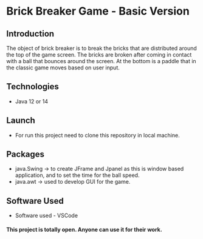 # Brick Breaker Game - Basic Version

## Introduction

The object of brick breaker is to break the bricks that are distributed around the top of the game screen. The bricks are broken after coming in contact with a ball that bounces around the screen. At the bottom is a paddle that in the classic game moves based on user input.

## Technologies

-  Java 12 or 14

## Launch

- For run this project need to clone this repository in local machine.

## Packages 

- java.Swing -> to create JFrame and Jpanel as this is window based application, and to set the time for the ball speed.  
- java.awt -> used to develop GUI for the game. 

## Software Used

- Software used - VSCode

#### This project is totally open. Anyone can use it for their work.
